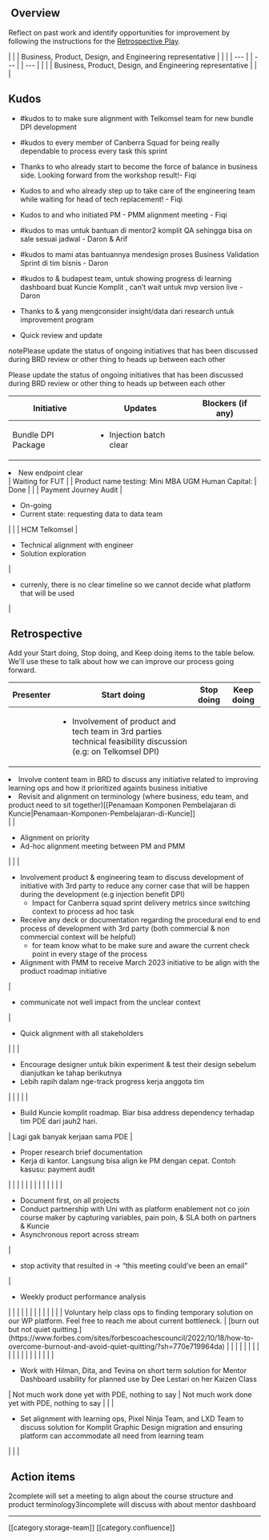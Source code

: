 




##  Overview
Reflect on past work and identify opportunities for improvement by following the instructions for the [Retrospective Play](https://www.atlassian.com/team-playbook/plays/retrospective).



|  | 
| Business, Product, Design, and Engineering representative | 
|  | 
|  --- | 
|  --- | 
|  --- | 
|  | 
| Business, Product, Design, and Engineering representative | 
|  | 


##  Kudos

* #kudos to  to make sure alignment with Telkomsel team for new bundle DPI development


* #kudos to every member of Canberra Squad for being really dependable to process every task this sprint


* Thanks to  who already start to become the force of balance in business side. Looking forward from the workshop result!- Fiqi


* Kudos to  and  who already step up to take care of the engineering team while waiting for head of tech replacement! - Fiqi


* Kudos to  and   who initiated PM - PMM alignment meeting - Fiqi


*  #kudos to mas  untuk bantuan di mentor2 komplit QA sehingga bisa on sale sesuai jadwal - Daron & Arif


*  #kudos to mami  atas bantuannya mendesign proses Business Validation Sprint di tim bisnis - Daron


* #kudos to  & budapest team, untuk showing progress di learning dashboard buat Kuncie Komplit , can’t wait untuk mvp version live - Daron


* Thanks to  &  yang mengconsider insight/data dari research untuk improvement program

    


*  Quick review and update 



notePlease update the status of ongoing initiatives that has been discussed during BRD review or other thing to heads up between each other

Please update the status of ongoing initiatives that has been discussed during BRD review or other thing to heads up between each other



|  **Initiative**  |  **Updates**  |  **Blockers (if any)**  | 
|  --- |  --- |  --- | 
| Bundle DPI Package | <ul><li>Injection batch clear

</li><li>New endpoint clear

</li></ul> | Waiting for FUT | 
| Product name testing: Mini MBA UGM Human Capital: | Done |  | 
| Payment Journey Audit | <ul><li>On-going

</li><li>Current state: requesting data to data team

</li></ul> |  | 
| HCM Telkomsel | <ul><li>Technical alignment with engineer

</li><li>Solution exploration

</li></ul> | <ul><li>currenly, there is no clear timeline so we cannot decide what platform that will be used

</li></ul> | 


##  Retrospective
Add your Start doing, Stop doing, and Keep doing items to the table below. We'll use these to talk about how we can improve our process going forward.



|  **Presenter**  |  **Start doing**  |  **Stop doing**  |  **Keep doing**  | 
|  --- |  --- |  --- |  --- | 
|  | <ul><li>Involvement of product and tech team in 3rd parties technical feasibility discussion (e.g: on Telkomsel DPI)

</li><li>Involve content team in BRD to discuss any initiative related to improving learning ops and how it prioritized againts business initiative

</li><li>Revisit and alignment on terminology (where business, edu team, and product need to sit together)[[Penamaan Komponen Pembelajaran di Kuncie|Penamaan-Komponen-Pembelajaran-di-Kuncie]]

</li></ul> |  | <ul><li>Alignment on priority

</li><li>Ad-hoc alignment meeting between PM and PMM

</li></ul> | 
|  | <ul><li>Involvement product & engineering team to discuss development of initiative with 3rd party to reduce any corner case that will be happen during the development (e.g injection benefit DPI)

<ul><li>Impact for Canberra squad sprint delivery metrics since switching context to process ad hoc task

</li></ul></li><li>Receive any deck or documentation regarding the procedural end to end process of development with 3rd party (both commercial & non commercial context will be helpful)

<ul><li>for team know what to be make sure and aware the current check point in every stage of the process

</li></ul></li><li>Alignment with PMM to receive March 2023 initiative to be align with the product roadmap initiative 

</li></ul> | <ul><li>communicate not well impact from the unclear context

</li></ul> | <ul><li>Quick alignment with all stakeholders

</li></ul> | 
|  | <ul><li>Encourage designer untuk bikin experiment & test their design sebelum dianjutkan ke tahap berikutnya

</li><li>Lebih rapih dalam nge-track progress kerja anggota tim

</li></ul> |  |  | 
|  | <ul><li>Build Kuncie komplit roadmap. Biar bisa address dependency terhadap tim PDE dari jauh2 hari.

</li></ul> | Lagi gak banyak kerjaan sama PDE | <ul><li>Proper research brief documentation

</li><li>Kerja di kantor. Langsung bisa align ke PM dengan cepat. Contoh kasusu: payment audit

</li></ul> | 
|  |  |  |  | 
|  |  |  |  | 
|  | <ul><li>Document first,  on all projects

</li><li>Conduct partnership with Uni with as platform enablement not co join course maker by capturing variables, pain poin, & SLA both on partners & Kuncie

</li><li>Asynchronous report across stream

</li></ul> | <ul><li>stop activity that resulted in → “this meeting could’ve been an email”

</li></ul> | <ul><li>Weekly product performance analysis

</li></ul> | 
|  |  |  |  | 
|  |  |  |  | 
|  | Voluntary help class ops to finding temporary solution on our WP platform. Feel free to reach me about current bottleneck. | [burn out but not quiet quitting.](https://www.forbes.com/sites/forbescoachescouncil/2022/10/18/how-to-overcome-burnout-and-avoid-quiet-quitting/?sh=770e719964da) |  | 
|  |  |  |  | 
|  |  |  |  | 
|  |  |  |  | 
|  | <ul><li>Work with Hilman, Dita, and Tevina on short term solution for Mentor Dashboard usability for planned use by Dee Lestari on her Kaizen Class

</li></ul> | Not much work done yet with PDE, nothing to say | Not much work done yet with PDE, nothing to say | 
|  | <ul><li>Set alignment with learning ops, Pixel Ninja Team, and LXD Team to discuss solution for Komplit Graphic Design migration and ensuring platform can accommodate all need from learning team

</li></ul> |  |  | 


##  Action items
2complete will set a meeting to align about the course structure and product terminology3incomplete will discuss with  about mentor dashboard

*****

[[category.storage-team]] 
[[category.confluence]] 
